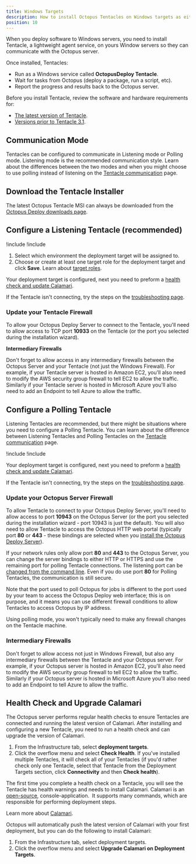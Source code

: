 ```yaml
---
title: Windows Targets
description: How to install Octopus Tentacles on Windows targets as either listening or polling Tentacles.
position: 10
---
```

When you deploy software to Windows servers, you need to install Tentacle, a lightweight agent service, on yours Window servers so they can communicate with the Octopus server.

Once installed, Tentacles:

- Run as a Windows service called **OctopusDeploy Tentacle**.
- Wait for tasks from Octopus (deploy a package, run a script, etc).
- Report the progress and results back to the Octopus server.

Before you install Tentacle, review the software and hardware requirements for:

- [The latest version of Tentacle](/docs/infrastructure/deployment-targets/windows-targets/requirements/index.md).
- [Versions prior to Tentacle 3.1](/docs/infrastructure/deployment-targets/windows-targets/requirements/legacy-requirements.md).

## Communication Mode

Tentacles can be configured to communicate in Listening mode or Polling mode. Listening mode is the recommended communication style. Learn about the differences between the two modes and when you might choose to use polling instead of listening on the [Tentacle communication](/docs/infrastructure/deployment-targets/windows-targets/tentacle-communication.md) page.

## Download the Tentacle Installer

The latest Octopus Tentacle MSI can always be downloaded from the [Octopus Deploy downloads page](https://octopus.com/downloads).

## Configure a Listening Tentacle (recommended)

!include <install-tentacle-manager>
!include <configure-listening>
1. Select which environment the deployment target will be assigned to.
1. Choose or create at least one target role for the deployment target and click **Save**. Learn about [target roles](/docs/infrastructure/deployment-targets/target-roles/index.md).

Your deployment target is configured, next you need to preform a [health check and update Calamari](/docs/infrastructure/deployment-targets/windows-targets/index.md#health-check-and-upgrade-calamari).

If the Tentacle isn't connecting, try the steps on the [troubleshooting page](/docs/infrastructure/deployment-targets/windows-targets/troubleshooting-tentacles.md).

### Update your Tentacle Firewall

To allow your Octopus Deploy Server to connect to the Tentacle, you'll need to allow access to TCP port **10933** on the Tentacle (or the port you selected during the installation wizard).

**Intermediary Firewalls**

Don't forget to allow access in any intermediary firewalls between the Octopus Server and your Tentacle (not just the Windows Firewall). For example, if your Tentacle server is hosted in Amazon EC2, you'll also need to modify the AWS security group firewall to tell EC2 to allow the traffic. Similarly if your Tentacle server is hosted in Microsoft Azure you'll also need to add an Endpoint to tell Azure to allow the traffic.

## Configure a Polling Tentacle

Listening Tentacles are recommended, but there might be situations where you need to configure a Polling Tentacle. You can learn about the difference between Listening Tentacles and Polling Tentacles on the [Tentacle communication](/docs/infrastructure/deployment-targets/windows-targets/tentacle-communication.md) page.

!include <install-tentacle-manager>
!include <configure-polling>

Your deployment target is configured, next you need to preform a  [health check and update Calamari](/docs/infrastructure/deployment-targets/windows-targets/index.md#health-check-and-upgrade-calamari).

If the Tentacle isn't connecting, try the steps on the [troubleshooting page](/docs/infrastructure/deployment-targets/windows-targets/troubleshooting-tentacles.md).

### Update your Octopus Server Firewall

To allow Tentacle to connect to your Octopus Deploy Server, you'll need to allow access to port **10943** on the Octopus Server (or the port you selected during the installation wizard - port 10943 is just the default). You will also need to allow Tentacle to access the Octopus HTTP web portal (typically port **80** or **443** - these bindings are selected when you [install the Octopus Deploy Server](/docs/installation/index.md)).

If your network rules only allow port **80** and **443** to the Octopus Server, you can change the server bindings to either HTTP or HTTPS and
use the remaining port for polling Tentacle connections. The listening port can be [changed from the command line](/docs/administration/server-configuration-and-file-storage/index.md).
Even if you do use port **80** for Polling Tentacles, the communication is still secure.

Note that the port used to poll Octopus for jobs is different to the port used by your team to access the Octopus Deploy web interface;
this is on purpose, and it means you can use different firewall conditions to allow Tentacles to access Octopus by IP address.

Using polling mode, you won't typically need to make any firewall changes on the Tentacle machine.

### Intermediary Firewalls

Don't forget to allow access not just in Windows Firewall, but also any intermediary firewalls between the Tentacle and your Octopus server. For example, if your Octopus server is hosted in Amazon EC2, you'll also need to modify the AWS security group firewall to tell EC2 to allow the traffic. Similarly if your Octopus server is hosted in Microsoft Azure you'll also need to add an Endpoint to tell Azure to allow the traffic.

## Health Check and Upgrade Calamari

The Octopus server performs regular health checks to ensure Tentacles are connected and running the latest version of Calamari. After installing and configuring a new Tentacle, you need to run a health check and can upgrade the version of Calamari.

1. From the Infrastructure tab, select **deployment targets**.
2. Click the overflow menu and select **Check Health**. If you've installed multiple Tentacles, it will check all of your Tentacles (if you'd rather check only one Tentacle, select that Tentacle from the Deployment Targets section, click **Connectivity** and then **Check health**).

The first time you complete a health check on a Tentacle, you will see the Tentacle has health warnings and needs to install Calamari.
Calamari is an [open-source](https://github.com/OctopusDeploy/Calamari), console-application.  It supports many commands, which are responsible for performing deployment steps.

Learn more about [Calamari](/docs/api-and-integration/calamari.md).

Octopus will automatically push the latest version of Calamari with your first deployment, but you can do the following to install Calamari:

1. From the Infrastructure tab, select deployment targets.
2. Click the overflow menu and select **Upgrade Calamari on Deployment Targets**.

